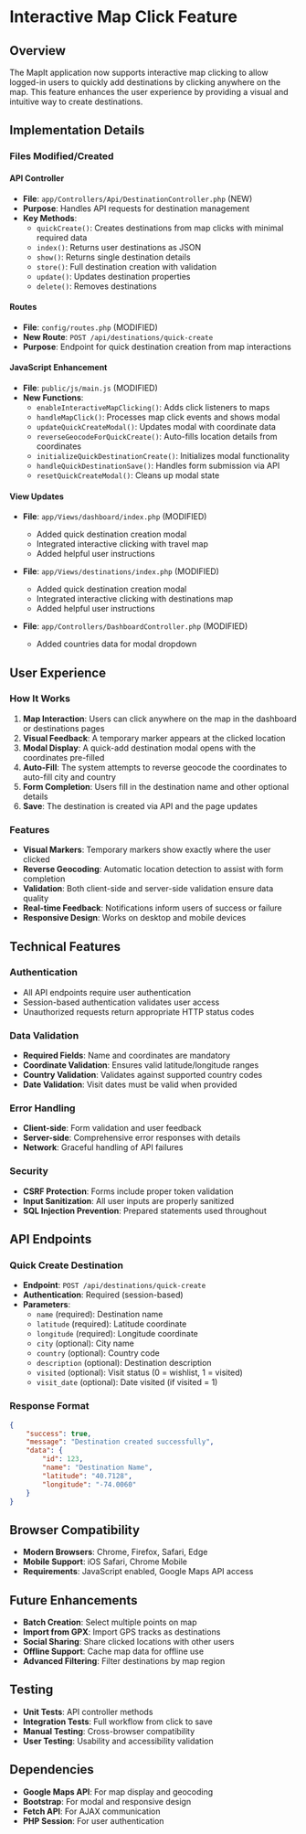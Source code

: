 # Interactive Map Click Feature

## Overview
The MapIt application now supports interactive map clicking to allow logged-in users to quickly add destinations by clicking anywhere on the map. This feature enhances the user experience by providing a visual and intuitive way to create destinations.

## Implementation Details

### Files Modified/Created

#### API Controller
- **File**: `app/Controllers/Api/DestinationController.php` (NEW)
- **Purpose**: Handles API requests for destination management
- **Key Methods**:
  - `quickCreate()`: Creates destinations from map clicks with minimal required data
  - `index()`: Returns user destinations as JSON
  - `show()`: Returns single destination details
  - `store()`: Full destination creation with validation
  - `update()`: Updates destination properties
  - `delete()`: Removes destinations

#### Routes
- **File**: `config/routes.php` (MODIFIED)
- **New Route**: `POST /api/destinations/quick-create`
- **Purpose**: Endpoint for quick destination creation from map interactions

#### JavaScript Enhancement
- **File**: `public/js/main.js` (MODIFIED)
- **New Functions**:
  - `enableInteractiveMapClicking()`: Adds click listeners to maps
  - `handleMapClick()`: Processes map click events and shows modal
  - `updateQuickCreateModal()`: Updates modal with coordinate data
  - `reverseGeocodeForQuickCreate()`: Auto-fills location details from coordinates
  - `initializeQuickDestinationCreate()`: Initializes modal functionality
  - `handleQuickDestinationSave()`: Handles form submission via API
  - `resetQuickCreateModal()`: Cleans up modal state

#### View Updates
- **File**: `app/Views/dashboard/index.php` (MODIFIED)
  - Added quick destination creation modal
  - Integrated interactive clicking with travel map
  - Added helpful user instructions

- **File**: `app/Views/destinations/index.php` (MODIFIED)
  - Added quick destination creation modal
  - Integrated interactive clicking with destinations map
  - Added helpful user instructions

- **File**: `app/Controllers/DashboardController.php` (MODIFIED)
  - Added countries data for modal dropdown

## User Experience

### How It Works
1. **Map Interaction**: Users can click anywhere on the map in the dashboard or destinations pages
2. **Visual Feedback**: A temporary marker appears at the clicked location
3. **Modal Display**: A quick-add destination modal opens with the coordinates pre-filled
4. **Auto-Fill**: The system attempts to reverse geocode the coordinates to auto-fill city and country
5. **Form Completion**: Users fill in the destination name and other optional details
6. **Save**: The destination is created via API and the page updates

### Features
- **Visual Markers**: Temporary markers show exactly where the user clicked
- **Reverse Geocoding**: Automatic location detection to assist with form completion
- **Validation**: Both client-side and server-side validation ensure data quality
- **Real-time Feedback**: Notifications inform users of success or failure
- **Responsive Design**: Works on desktop and mobile devices

## Technical Features

### Authentication
- All API endpoints require user authentication
- Session-based authentication validates user access
- Unauthorized requests return appropriate HTTP status codes

### Data Validation
- **Required Fields**: Name and coordinates are mandatory
- **Coordinate Validation**: Ensures valid latitude/longitude ranges
- **Country Validation**: Validates against supported country codes
- **Date Validation**: Visit dates must be valid when provided

### Error Handling
- **Client-side**: Form validation and user feedback
- **Server-side**: Comprehensive error responses with details
- **Network**: Graceful handling of API failures

### Security
- **CSRF Protection**: Forms include proper token validation
- **Input Sanitization**: All user inputs are properly sanitized
- **SQL Injection Prevention**: Prepared statements used throughout

## API Endpoints

### Quick Create Destination
- **Endpoint**: `POST /api/destinations/quick-create`
- **Authentication**: Required (session-based)
- **Parameters**:
  - `name` (required): Destination name
  - `latitude` (required): Latitude coordinate
  - `longitude` (required): Longitude coordinate
  - `city` (optional): City name
  - `country` (optional): Country code
  - `description` (optional): Destination description
  - `visited` (optional): Visit status (0 = wishlist, 1 = visited)
  - `visit_date` (optional): Date visited (if visited = 1)

### Response Format
```json
{
    "success": true,
    "message": "Destination created successfully",
    "data": {
        "id": 123,
        "name": "Destination Name",
        "latitude": "40.7128",
        "longitude": "-74.0060"
    }
}
```

## Browser Compatibility
- **Modern Browsers**: Chrome, Firefox, Safari, Edge
- **Mobile Support**: iOS Safari, Chrome Mobile
- **Requirements**: JavaScript enabled, Google Maps API access

## Future Enhancements
- **Batch Creation**: Select multiple points on map
- **Import from GPX**: Import GPS tracks as destinations
- **Social Sharing**: Share clicked locations with other users
- **Offline Support**: Cache map data for offline use
- **Advanced Filtering**: Filter destinations by map region

## Testing
- **Unit Tests**: API controller methods
- **Integration Tests**: Full workflow from click to save
- **Manual Testing**: Cross-browser compatibility
- **User Testing**: Usability and accessibility validation

## Dependencies
- **Google Maps API**: For map display and geocoding
- **Bootstrap**: For modal and responsive design
- **Fetch API**: For AJAX communication
- **PHP Session**: For user authentication
